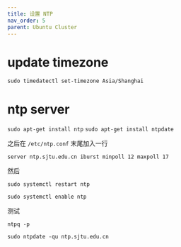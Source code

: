 ```yaml
---
title: 设置 NTP 
nav_order: 5
parent: Ubuntu Cluster
---
```


# update timezone

`sudo timedatectl set-timezone Asia/Shanghai`



# ntp server

`sudo apt-get install ntp` 
`sudo apt-get install ntpdate` 


之后在 `/etc/ntp.conf` 末尾加入一行

`server ntp.sjtu.edu.cn iburst minpoll 12 maxpoll 17`

然后

`sudo systemctl restart ntp`

`sudo systemctl enable ntp`

测试

`ntpq -p`

`sudo ntpdate -qu ntp.sjtu.edu.cn`
